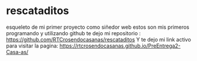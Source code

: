 # rescataditos
esqueleto de mi primer proyecto como siñedor web
estos son mis primeros programando y utilizando github
te dejo mi repositorio : https://github.com/RTCrosendocasanas/rescataditos
Y te dejo mi link activo para visitar la pagina: https://rtcrosendocasanas.github.io/PreEntrega2-Casa-as/

